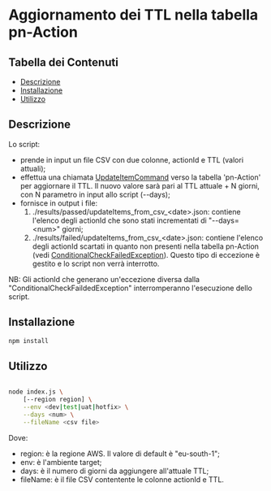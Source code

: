 # Aggiornamento dei TTL nella tabella pn-Action

## Tabella dei Contenuti

- [Descrizione](#Descrizione)
- [Installazione](#installazione)
- [Utilizzo](#utilizzo)

## Descrizione
Lo script:
- prende in input un file CSV con due colonne, actionId e TTL (valori attuali);
- effettua una chiamata [UpdateItemCommand](https://docs.aws.amazon.com/AWSJavaScriptSDK/v3/latest/client/dynamodb/command/UpdateItemCommand/) verso la tabella 'pn-Action' per aggiornare il TTL. Il nuovo valore sarà pari al TTL attuale + N giorni, con N parametro in input allo script (--days);
- fornisce in output i file:
  1. ./results/passed/updateItems_from_csv_\<date>.json: contiene l'elenco degli actionId che sono stati incrementati di "--days=\<num>" giorni;
  2. ./results/failed/updateItems_from_csv_\<date>.json: contiene l'elenco degli actionId scartati in quanto non presenti nella tabella pn-Action (vedi [ConditionalCheckFailedException](https://docs.aws.amazon.com/AWSJavaScriptSDK/v3/latest/Package/-aws-sdk-client-dynamodb/Class/ConditionalCheckFailedException/)). Questo tipo di eccezione è gestito e lo script non verrà interrotto.
	
NB: Gli actionId che generano un'eccezione diversa dalla "ConditionalCheckFaildedException" interromperanno l'esecuzione dello script.


## Installazione

```bash
npm install
```

## Utilizzo

```bash

node index.js \
	[--region region] \
	--env <dev|test|uat|hotfix> \
	--days <num> \
	--fileName <csv file>

```

Dove:
- region: è la regione AWS. Il valore di default è "eu-south-1";
- env: è l'ambiente target;
- days: è il numero di giorni da aggiungere all'attuale TTL;
- fileName: è il file CSV contentente le colonne actionId e TTL.
